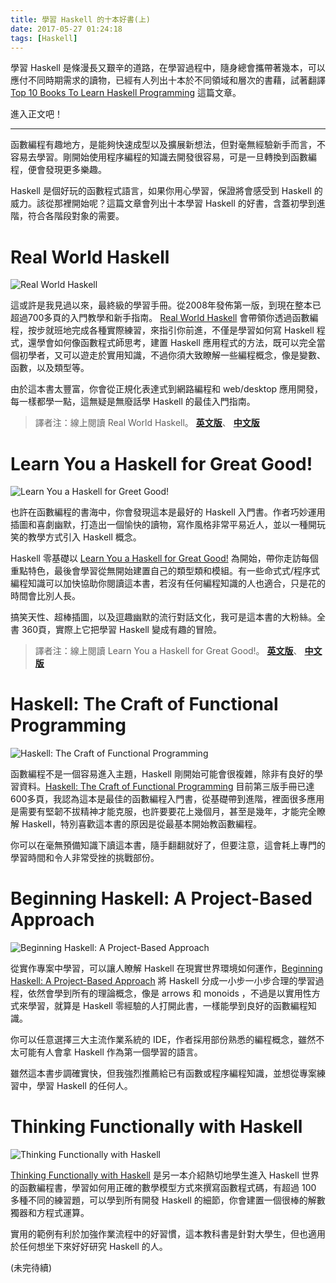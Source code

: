 ```yaml
---
title: 學習 Haskell 的十本好書(上)
date: 2017-05-27 01:24:18
tags: [Haskell]
---
```


學習 Haskell 是條漫長又艱辛的道路，在學習過程中，隨身總會攜帶著幾本，可以應付不同時期需求的讀物，已經有人列出十本於不同領域和層次的書藉，試著翻譯 [Top 10 Books To Learn Haskell Programming](http://whatpixel.com/best-haskell-books/) 這篇文章。

進入正文吧！

---

函數編程有趣地方，是能夠快速成型以及擴展新想法，但對毫無經驗新手而言，不容易去學習。剛開始使用程序編程的知識去開發很容易，可是一旦轉換到函數編程，便會發現更多樂趣。

Haskell 是個好玩的函數程式語言，如果你用心學習，保證將會感受到 Haskell 的威力。該從那裡開始呢？這篇文章會列出十本學習 Haskell 的好書，含蓋初學到進階，符合各階段對象的需要。

# Real World Haskell

![Real World Haskell](/images/2017/05/real_world_haskell.jpg)

這或許是我見過以來，最終級的學習手冊。從2008年發佈第一版，到現在整本已超過700多頁的入門教學和新手指南。 [Real World Haskell](https://www.amazon.com/gp/product/0596514980/ref=as_li_qf_sp_asin_il_tl?ie=UTF8&tag=whatpixel-20&camp=1789&creative=9325&linkCode=as2&creativeASIN=0596514980&linkId=8ab7948167a4db4ab54bec1dd1444eee) 會帶領你透過函數編程，按步就班地完成各種實際練習，來指引你前進，不僅是學習如何寫 Haskell 程式，還學會如何像函數程式師思考，建置 Haskell 應用程式的方法，既可以完全當個初學者，又可以遊走於實用知識，不過你須大致瞭解一些編程概念，像是變數、函數，以及類型等。

由於這本書太豐富，你會從正規化表達式到網路編程和 web/desktop 應用開發，每一樣都學一點，這無疑是無廢話學 Haskell 的最佳入門指南。

>譯者注：線上閱讀 Real World Haskell。 **[英文版](http://book.realworldhaskell.org/read/)**、 **[中文版](http://cnhaskell.com)**

# Learn You a Haskell for Great Good!

![Learn You a Haskell for Greet Good!](/images/2017/05/learn_you_a_haskell_good.jpg)

也許在函數編程的書海中，你會發現這本是最好的 Haskell 入門書。作者巧妙運用插圖和喜劇幽默，打造出一個愉快的讀物，寫作風格非常平易近人，並以一種開玩笑的教學方式引入 Haskell 概念。

Haskell 零基礎以 [Learn You a Haskell for Great Good!](https://www.amazon.com/gp/product/1593272839/ref=as_li_qf_sp_asin_il_tl?ie=UTF8&tag=whatpixel-20&camp=1789&creative=9325&linkCode=as2&creativeASIN=1593272839&linkId=7db0e37edf48c8d2915cc0f002feb912) 為開始，帶你走訪每個重點特色，最後會學習從無開始建置自己的類型類和模組。有一些命式式/程序式編程知識可以加快協助你閱讀這本書，若沒有任何編程知識的人也適合，只是花的時間會比別人長。

搞笑天性、超棒插圖，以及逗趣幽默的流行對話文化，我可是這本書的大粉絲。全書 360頁，實際上它把學習 Haskell 變成有趣的冒險。

>譯者注：線上閱讀 Learn You a Haskell for Great Good!。 **[英文版](http://learnyouahaskell.com/chapters)**、 **[中文版](https://www.gitbook.com/book/mno2/learnyouahaskell-zh/details)**

# Haskell: The Craft of Functional Programming

![Haskell: The Craft of Functional Programming](/images/2017/05/haskell_craft_functional_programming.jpg)

函數編程不是一個容易進入主題，Haskell 剛開始可能會很複雜，除非有良好的學習資料。[Haskell: The Craft of Functional Programming](https://www.amazon.com/gp/product/0201882957/ref=as_li_qf_sp_asin_il_tl?ie=UTF8&tag=whatpixel-20&camp=1789&creative=9325&linkCode=as2&creativeASIN=0201882957&linkId=3041aec3df4509a9a9ce355e0739e91e) 目前第三版手冊已達600多頁，我認為這本是最佳的函數編程入門書，從基礎帶到進階，裡面很多應用是需要有堅韌不拔精神才能克服，也許要要花上幾個月，甚至是幾年，才能完全瞭解 Haskell，特別喜歡這本書的原因是從最基本開始教函數編程。

你可以在毫無預備知識下讀這本書，隨手翻翻就好了，但要注意，這會耗上專門的學習時間和令人非常受挫的挑戰部份。

# Beginning Haskell: A Project-Based Approach

![Beginning Haskell: A Project-Based Approach](/images/2017/05/beginning_haskell_project_approach.jpg)

從實作專案中學習，可以讓人瞭解 Haskell 在現實世界環境如何運作，[Beginning Haskell: A Project-Based Approach](https://www.amazon.com/gp/product/1430262508/ref=as_li_qf_sp_asin_il_tl?ie=UTF8&tag=whatpixel-20&camp=1789&creative=9325&linkCode=as2&creativeASIN=1430262508&linkId=ba41a905e8ea319ba0a0872412a323e2) 將 Haskell 分成一小步一小步合理的學習過程，依然會學到所有的理論概念，像是 arrows 和 monoids ，不過是以實用性方式來學習，就算是 Haskell 零經驗的人打開此書，一樣能學到良好的函數編程知識。

你可以任意選擇三大主流作業系統的 IDE，作者採用部份熟悉的編程概念，雖然不太可能有人會拿 Haskell 作為第一個學習的語言。

雖然這本書步調確實快，但我強烈推薦給已有函數或程序編程知識，並想從專案練習中，學習 Haskell 的任何人。

# Thinking Functionally with Haskell

![Thinking Functionally with Haskell](/images/2017/05/thinking_functionally_haskell.jpg)

[Thinking Functionally with Haskell](https://www.amazon.com/gp/product/1107452643/ref=as_li_qf_sp_asin_il_tl?ie=UTF8&tag=whatpixel-20&camp=1789&creative=9325&linkCode=as2&creativeASIN=1107452643&linkId=ed2e1add1b1fc1b77c8d930cc24f82fb) 是另一本介紹熱切地學生進入 Haskell 世界的函數編程書，學習如何用正確的數學模型方式來撰寫函數程式碼，有超過 100 多種不同的練習題，可以學到所有開發 Haskell 的細節，你會建置一個很棒的解數獨器和方程式運算。

實用的範例有利於加強作業流程中的好習慣，這本教科書是針對大學生，但也適用於任何想坐下來好好研究 Haskell 的人。

(未完待續)